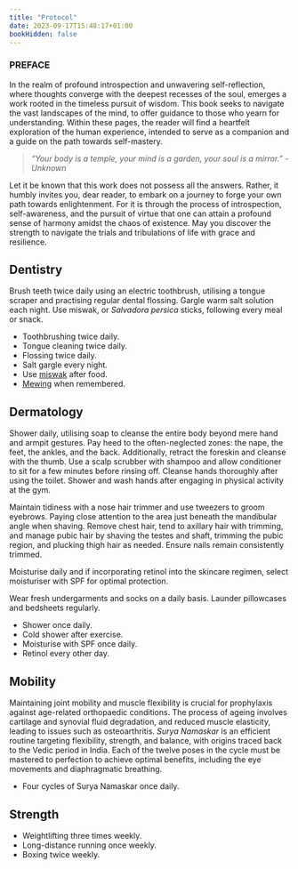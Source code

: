 ```yaml
---
title: "Protocol"
date: 2023-09-17T15:48:17+01:00
bookHidden: false
---
```


### PREFACE

In the realm of profound introspection and unwavering self-reflection, where thoughts converge with the deepest recesses of the soul, emerges a work rooted in the timeless pursuit of wisdom. This book seeks to navigate the vast landscapes of the mind, to offer guidance to those who yearn for understanding. Within these pages, the reader will find a heartfelt exploration of the human experience, intended to serve as a companion and a guide on the path towards self-mastery.

> *“Your body is a temple, your mind is a garden, your soul is a mirror.” - Unknown*

Let it be known that this work does not possess all the answers. Rather, it humbly invites you, dear reader, to embark on a journey to forge your own path towards enlightenment. For it is through the process of introspection, self-awareness, and the pursuit of virtue that one can attain a profound sense of harmony amidst the chaos of existence. May you discover the strength to navigate the trials and tribulations of life with grace and resilience.

## Dentistry

Brush teeth twice daily using an electric toothbrush, utilising a tongue scraper and practising regular dental flossing. Gargle warm salt solution each night. Use miswak, or *Salvadora persica* sticks, following every meal or snack.

- Toothbrushing twice daily.
- Tongue cleaning twice daily.
- Flossing twice daily.
- Salt gargle every night.
- Use [miswak](https://www.youtube.com/watch?v=3gyLDGaKUGs) after food.
- [Mewing](https://www.youtube.com/watch?v=Hmf-pR7EryY) when remembered.

## Dermatology

Shower daily, utilising soap to cleanse the entire body beyond mere hand and armpit gestures. Pay heed to the often-neglected zones: the nape, the feet, the ankles, and the back. Additionally, retract the foreskin and cleanse with the thumb. Use a scalp scrubber with shampoo and allow conditioner to sit for a few minutes before rinsing off. Cleanse hands thoroughly after using the toilet. Shower and wash hands after engaging in physical activity at the gym.

Maintain tidiness with a nose hair trimmer and use tweezers to groom eyebrows. Paying close attention to the area just beneath the mandibular angle when shaving. Remove chest hair, tend to axillary hair with trimming, and manage pubic hair by shaving the testes and shaft, trimming the pubic region, and plucking thigh hair as needed. Ensure nails remain consistently trimmed.

Moisturise daily and if incorporating retinol into the skincare regimen, select moisturiser with SPF for optimal protection.

Wear fresh undergarments and socks on a daily basis. Launder pillowcases and bedsheets regularly.

- Shower once daily.
- Cold shower after exercise.
- Moisturise with SPF once daily.
- Retinol every other day.

## Mobility

Maintaining joint mobility and muscle flexibility is crucial for prophylaxis against age-related orthopaedic conditions. The process of ageing involves cartilage and synovial fluid degradation, and reduced muscle elasticity, leading to issues such as osteoarthritis. *Surya Namaskar* is an efficient routine targeting flexibility, strength, and balance, with origins traced back to the Vedic period in India. Each of the twelve poses in the cycle must be mastered to perfection to achieve optimal benefits, including the eye movements and diaphragmatic breathing.

- Four cycles of Surya Namaskar once daily.

## Strength

- Weightlifting three times weekly.
- Long-distance running once weekly.
- Boxing twice weekly.